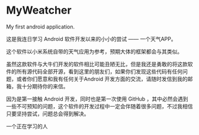 # MyWeatcher

My first android application.

这是我连日学习 Android 软件开发以来的小小的尝试 —— 一个天气APP。

这个软件以小米系统自带的天气应用为参考，预期大体的框架都会与其类似。

虽然这款软件与大牛们开发的软件相比可能丑陋无比，但是我还是勇敢的将这款软件的所有源代码全部开源，看到这里的朋友们，如果你们发现这些代码有任何问题，或者你们愿意和我有任何关于Android 开发方面的交流，请随时发信到我的邮箱，我十分期待你的来信。

因为是第一接触 Android 开发，同时也是第一次使用 GitHub ，其中必然会遇到一些不可预知的问题，这个软件的开发过程中一定会伴随着很多问题，不过我相信只要坚持尝试，问题总会得到解决。

一个正在学习的人
